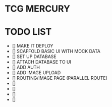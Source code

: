 # TCG MERCURY

# TODO LIST

- [] MAKE IT DEPLOY
- [] SCAFFOLD BASIC UI WITH MOCK DATA
- [] SET UP DATABASE
- [] ATTACH DATABASE TO UI
- [] ADD AUTH
- [] ADD IMAGE UPLOAD
- [] ROUTING/IMAGE PAGE (PARALLEL ROUTE)
- []
- []
- []
- []
